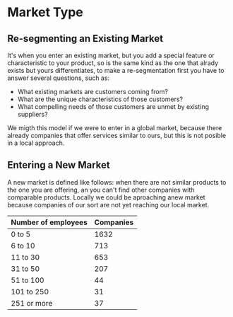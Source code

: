 # Market Type

## Re-segmenting an Existing Market

It's when you enter an existing market, but you add a special feature or characteristic
to your product, so is the same kind as the one that alrady exists but yours differentiates,
to make a re-segmentation first you have to answer several questions, such as:
- What existing markets are customers coming from?
- What are the unique characteristics of those customers?
- What compelling needs of those customers are unmet by existing suppliers?

We migth this model if we were to enter in a global market, because there already
companies that offer services similar to ours, but this is not posible in a local approach.

## Entering a New Market

A new market is defined like follows: when there are not similar products to the
one you are offering, an you can't find other companies with comparable products.
Locally we could be aproaching anew market because companies of our sort are not yet
reaching our local market.

| Number of employees | Companies |
|---------------------|-----------|
| 0 to 5              |    1632   |
| 6 to 10             |    713    |
| 11 to 30            |    653    |
| 31 to 50            |    207    |
| 51 to 100           |     44    |
| 101 to 250          |     31    |
| 251 or more         |     37    |
